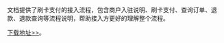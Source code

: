 文档提供了刷卡支付的接入流程，包含商户入驻说明、刷卡支付、查询订单、退款、退款查询等流程说明，帮助接入方更好的理解整个流程。

[下载地址>>](	https://main.qcloudimg.com/raw/8ccac3286ce5327377a21a1a74e3e990.pdf)。

